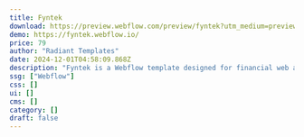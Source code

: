 ```yaml
---
title: Fyntek
download: https://preview.webflow.com/preview/fyntek?utm_medium=preview_link&utm_source=designer&utm_content=fyntek&preview=cb9ae10fef97e21873fafb517324a847&workflow=preview
demo: https://fyntek.webflow.io/
price: 79
author: "Radiant Templates"
date: 2024-12-01T04:58:09.868Z
description: "Fyntek is a Webflow template designed for financial web applications. It includes pre-built layouts, customizable components, and user-friendly design, making it suitable for building finance-focused platforms and fin tech platforms."
ssg: ["Webflow"]
css: []
ui: []
cms: []
category: []
draft: false
---
```

